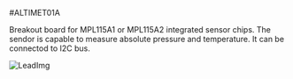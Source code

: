<!--- Created:2017-01-02T13:57:00.871074: ---> 
<!--- Author:Mlab: ---> 
<!--- AuthorEmail:email@mlab.cz: ---> 
<!--- Tags:None: ---> 
<!--- Ust:None: ---> 
<!--- Name:ALTIMET01A: --->
#ALTIMET01A 
<!--- LongName --->

<!--- ELongName ---> 

<!--- Lead --->
Breakout board for MPL115A1 or MPL115A2 integrated sensor chips. The sendor is capable to measure absolute pressure and temperature. It can be connectod to I2C bus.
<!--- ELead ---> 

![LeadImg](DOC/SRC/img//home/roman/repos/test-mlab-repos/Modules/Sensors/ALTIMET01A/DOC/SRC/img//ALTIMET01A_I2C_Top_big.jpg) 


​
​
<!--- Description --->
<!--- EDescription --->
<!--- Content --->
<!--- EContent --->
            